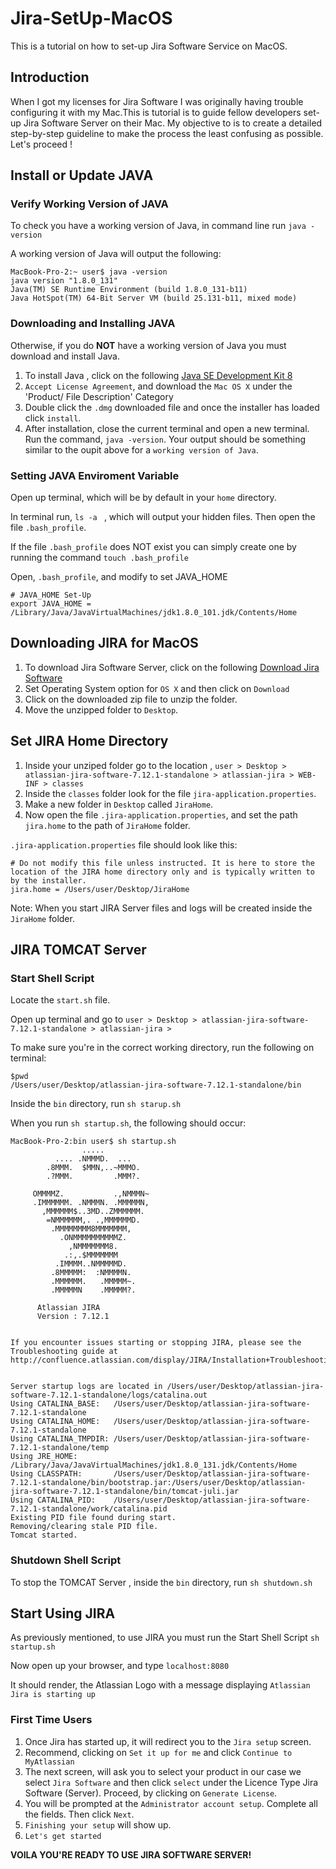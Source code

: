 # Jira-SetUp-MacOS
This is a tutorial on how to set-up Jira Software Service on MacOS.

## Introduction
When I got my licenses for Jira Software I was originally having trouble configuring it with my Mac.This is tutorial is
to guide fellow developers set-up Jira Software Server on their Mac. My objective to is to create a detailed 
step-by-step guideline to make the process the least confusing as possible. Let's proceed ! 

## Install or Update JAVA

### Verify Working Version of JAVA
To check you have a working version of Java, in command line run `java -version`

A working version of Java will output the following:

```
MacBook-Pro-2:~ user$ java -version
java version "1.8.0_131"
Java(TM) SE Runtime Environment (build 1.8.0_131-b11)
Java HotSpot(TM) 64-Bit Server VM (build 25.131-b11, mixed mode)

```


### Downloading and Installing JAVA 
Otherwise, if you do **NOT** have a working version of Java you must download and install Java.

1. To install Java , click on the following [Java SE Development Kit 8](http://www.oracle.com/technetwork/java/javase/downloads/jdk8-downloads-2133151.html)
2. `Accept License Agreement`, and download the `Mac OS X` under the 'Product/ File Description' Category
3. Double click the `.dmg` downloaded file and once the installer has loaded click `install`.
4. After installation, close the current terminal and open a new terminal. Run the command, `java -version`. Your output should be something similar to the oupit above for a `working version of Java`.

### Setting JAVA Enviroment Variable

Open up terminal, which will be by default in your `home` directory.

In terminal run, `ls -a ` , which will output your hidden files. Then open the file `.bash_profile`.

If the file `.bash_profile` does NOT exist you can simply create one by running the command `touch .bash_profile`

Open, `.bash_profile`, and modify to set JAVA_HOME

```
# JAVA_HOME Set-Up
export JAVA_HOME = /Library/Java/JavaVirtualMachines/jdk1.8.0_101.jdk/Contents/Home
```

## Downloading JIRA for MacOS

1. To download Jira Software Server, click on the following [Download Jira Software](https://www.atlassian.com/software/jira/download)
2. Set Operating System option for `OS X` and then click on `Download`
3. Click on the downloaded zip file to unzip the folder.
4. Move the unzipped folder to `Desktop`.

## Set JIRA Home Directory 

1. Inside your unziped folder go to the location , `user > Desktop > atlassian-jira-software-7.12.1-standalone > atlassian-jira > WEB-INF > classes`
2. Inside the `classes` folder look for the file `jira-application.properties`.
3. Make a new folder in `Desktop` called `JiraHome`. 
4. Now open the file `.jira-application.properties`, and set the path `jira.home` to the path of `JiraHome` folder.

`.jira-application.properties` file should look like this: 

```
# Do not modify this file unless instructed. It is here to store the location of the JIRA home directory only and is typically written to by the installer.
jira.home = /Users/user/Desktop/JiraHome
```

Note: When you start JIRA Server files and logs will be created inside the `JiraHome` folder. 

## JIRA TOMCAT Server

### Start Shell Script 
Locate the  `start.sh` file. 

Open up terminal and go to `user > Desktop > atlassian-jira-software-7.12.1-standalone > atlassian-jira > `

To make sure you're in the correct working directory, run the following on terminal: 
```$xslt
$pwd 
/Users/user/Desktop/atlassian-jira-software-7.12.1-standalone/bin
```

Inside the `bin` directory, run `sh starup.sh`

When you run `sh startup.sh`, the following should occur:

```$xslt
MacBook-Pro-2:bin user$ sh startup.sh
                .....
          .... .NMMMD.  ...
        .8MMM.  $MMN,..~MMMO.
        .?MMM.         .MMM?.

     OMMMMZ.           .,NMMMN~
     .IMMMMMM. .NMMMN. .MMMMMN,
       ,MMMMMM$..3MD..ZMMMMMM.
        =NMMMMMM,. .,MMMMMMD.
         .MMMMMMMM8MMMMMMM,
           .ONMMMMMMMMMMZ.
             ,NMMMMMMM8.
            .:,.$MMMMMMM
          .IMMMM..NMMMMMD.
         .8MMMMM:  :NMMMMN.
         .MMMMMM.   .MMMMM~.
         .MMMMMN    .MMMMM?.

      Atlassian JIRA
      Version : 7.12.1
                  

If you encounter issues starting or stopping JIRA, please see the Troubleshooting guide at http://confluence.atlassian.com/display/JIRA/Installation+Troubleshooting+Guide


Server startup logs are located in /Users/user/Desktop/atlassian-jira-software-7.12.1-standalone/logs/catalina.out
Using CATALINA_BASE:   /Users/user/Desktop/atlassian-jira-software-7.12.1-standalone
Using CATALINA_HOME:   /Users/user/Desktop/atlassian-jira-software-7.12.1-standalone
Using CATALINA_TMPDIR: /Users/user/Desktop/atlassian-jira-software-7.12.1-standalone/temp
Using JRE_HOME:        /Library/Java/JavaVirtualMachines/jdk1.8.0_131.jdk/Contents/Home
Using CLASSPATH:       /Users/user/Desktop/atlassian-jira-software-7.12.1-standalone/bin/bootstrap.jar:/Users/user/Desktop/atlassian-jira-software-7.12.1-standalone/bin/tomcat-juli.jar
Using CATALINA_PID:    /Users/user/Desktop/atlassian-jira-software-7.12.1-standalone/work/catalina.pid
Existing PID file found during start.
Removing/clearing stale PID file.
Tomcat started.

```

### Shutdown Shell Script 

To stop the TOMCAT Server , inside the `bin` directory, run `sh shutdown.sh`

## Start Using JIRA

As previously mentioned, to use JIRA you must run the Start Shell Script `sh startup.sh`

Now open up your browser, and type `localhost:8080` 

It should render, the Atlassian Logo with a message displaying `Atlassian Jira is starting up `


### First Time Users

1. Once Jira has started up, it will redirect you to the `Jira setup` screen.
2. Recommend, clicking on `Set it up for me` and click `Continue to MyAtlassian`
3. The next screen, will ask you to select your product in our case we select `Jira Software` and then click `select` under the Licence Type Jira Software (Server). Proceed, by clicking on `Generate License`.
4. You will be prompted at the `Administrator account setup`. Complete all the fields. Then click `Next`.
5. `Finishing your setup` will show up.
5. `Let's get started`

**VOILA YOU'RE READY TO USE JIRA SOFTWARE SERVER!**





